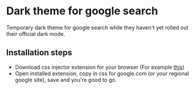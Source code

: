 # Dark theme for google search
Temporary dark theme for google search while they haven't yet rolled out their official dark mode.

## Installation steps

- Download css injector extension for your browser (For example [this](https://chrome.google.com/webstore/detail/user-javascript-and-css/nbhcbdghjpllgmfilhnhkllmkecfmpld))
- Open installed extension, copy in css for google.com (or your regional google site), save and you're good to go.
